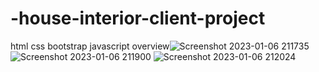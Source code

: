 # -house-interior-client-project
html css bootstrap javascript
overview![Screenshot 2023-01-06 211735](https://user-images.githubusercontent.com/121549380/211048037-062addd0-e69c-4d96-9596-29ab0014c176.png)
![Screenshot 2023-01-06 211900](https://user-images.githubusercontent.com/121549380/211048051-25a5c37c-c8d6-4d3f-ae6a-46a1be2ce36c.png)
![Screenshot 2023-01-06 212024](https://user-images.githubusercontent.com/121549380/211048066-5ccde25d-4dd1-49e5-a721-b830c5a23321.png)
